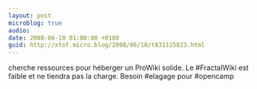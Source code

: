 ```yaml
---
layout: post
microblog: true
audio: 
date: 2008-06-10 01:00:00 +0100
guid: http://xtof.micro.blog/2008/06/10/t831115823.html
---
```

cherche ressources pour héberger un ProWiki solide. Le #FractalWiki est faible et ne tiendra pas la charge. Besoin #elagage pour #opencamp
